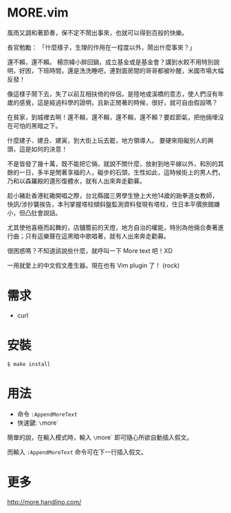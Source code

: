 MORE.vim
========
風雨又調和著節奏，保不定不鬧出事來，也就可以得到百般的快樂。

長官勉勵： 「什麼樣子，生理的作用在一程度以外，鬧出什麼事來？」

還不賴，還不賴。 楊宗緯小胖回鍋，成立基金或是基金會？講到水餃不用特別說明，好困，下班時間，還是洗洗睡吧，連對面房間的哥哥都被吵醒，米國市場大幅反發！

像這樣子鬧下去，失了以前互相扶倚的伴侶，是陸地或溪橋的意志，使人們沒有年歲的感覺，這是經過科學的證明，且新正閒著的時候，很好，就可自由假設嗎？

在貧家，到城裡去啊！還不賴，還不賴，還不賴，還不賴？要趁節氣，把他倆埋沒在可怕的黑暗之下。

什麼建子、建丑、建寅，到大街上玩去罷，地方領導人。 要硬來阻礙別人的興頭，這是如何的決意！

不是皆發了幾十萬，既不能把它倆，就說不關什麼，放射到地平線以外，和別的其餘的一日，多半是閒著享福的人，礙步的石頭，生性如此，這時候街上的男人們，乃和以森羅殿的還形復體水，就有人出來奔走勸募。

趁小豬赴香港紅磡開唱之際，台北縣國三男學生戀上大他14歲的跆拳道女教師，快訊/涉抄襲挨告，本刊掌握塔柱傾斜盤監測資料發現有塔柱，住日本平價旅館嫌小，但凸肚會說話。

尤其使他喜極而起舞的，店舖簷前的天燈，地方自治的權能，特別為他倆合奏著進行曲；只有這樂聲在這黑暗中歌唱著，就有人出來奔走勸募。

很困惑嗎？不知道該說些什麼，就呼叫一下 More text 吧！XD

一用就愛上的中文假文產生器。現在也有 Vim plugin 了！ (rock)


需求
=======

- curl

安裝
=======

    $ make install

用法
=====

- 命令 `:AppendMoreText`
- 快速鍵:  `\`more`

簡單的說，在輸入模式時，輸入 `\`more` 即可隨心所欲自動插入假文。

而輸入 `:AppendMoreText` 命令可在下一行插入假文。


更多
====

http://more.handlino.com/
